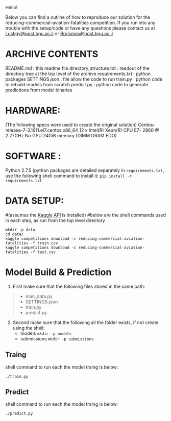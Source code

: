 
Hello!

Below you can find a outline of how to reproduce our solution for the reducing-commercial-aviation-fatalities competition.
If you run into any trouble with the setup/code or have any questions please contact us at  Lustigy@post.bgu.ac.il  or Borismos@post.bgu.ac.il

# ARCHIVE CONTENTS
README.md  : this readme file
directory_structure.txt :  readout of the directory tree at the top level of the archive
requirements.txt : python packages
SETTINGS.json :   file allow the code to run
train.py             :  python code to rebuild models from scratch
predcit.py           : python  code to generate predictions from model binaries


# HARDWARE: 
(The following specs were used to create the original solution)
Centos-release-7-3.1611.el7.centos.x86_64
12 x Intel(R) Xeon(R) CPU E7- 2860  @ 2.27GHz
No GPU
24GiB memory (DIMM DRAM EDO)



# SOFTWARE :
Python 2.7.5
(python packages are detailed separately in `requirements.txt`, 
use the following shell command to install it: `pip install -r requirements.txt`
# DATA SETUP:
#(assumes the [Kaggle API](https://github.com/Kaggle/kaggle-api) is installed)
#below are the shell commands used in each step, as run from the top level directory

    mkdir -p data
    cd data/
    kaggle competitions download -c reducing-commercial-aviation-fatalities -f train.csv
    kaggle competitions download -c reducing-commercial-aviation-fatalities -f test.csv

# Model Build & Prediction
 

 1. First make sure that the following files stored in the same path: 

> 	 - man_data.py
> 	 - SETTINGS.json
> 	 - train.py
> 	 - predict.py

 2. Second make sure that the following all the folder exists,  if not create using the shell: 
	 - models `mkdir -p models`
	 - submissions `mkdir -p submissions`
## Traing
shell command to run each the model traing is below:

    ./train.py

## Predict
shell command to run each the model traing is below:

    ./predict.py
